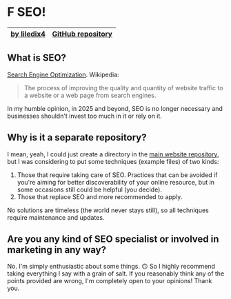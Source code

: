# F SEO!

| [by liledix4](https://github.com/liledix4) | [GitHub repository](https://github.com/liledix4/fseo) |
| ------------------------------------------ | ----------------------------------------------------- |

## What is SEO?

[Search Engine Optimization](https://en.wikipedia.org/wiki/Search_engine_optimization). Wikipedia:

> The process of improving the quality and quantity of website traffic to a website or a web page from search engines.

In my humble opinion, in 2025 and beyond, SEO is no longer necessary and businesses shouldn't invest too much in it or rely on it.

## Why is it a separate repository?

I mean, yeah, I could just create a directory in the [main website repository](https://github.com/liledix4/liledix4.github.io), but I was considering to put some techniques (example files) of two kinds:

1. Those that require taking care of SEO. Practices that can be avoided if you're aiming for better discoverability of your online resource, but in some occasions still could be helpful (you decide).
2. Those that replace SEO and more recommended to apply.

No solutions are timeless (the world never stays still), so all techniques require maintenance and updates.

## Are you any kind of SEO specialist or involved in marketing in any way?

No. I'm simply enthusiastic about some things. 🙃 So I highly recommend taking everything I say with a grain of salt. If you reasonably think any of the points provided are wrong, I'm completely open to your opinions! Thank you.
